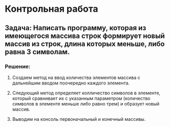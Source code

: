 # Контрольная работа

## Задача: Написать программу, которая из имеющегося массива строк формирует новый массив из строк, длина которых меньше, либо равна 3 символам. 


### Решение:

1. Создаем метод на ввод количества элементов массива с дальнейшим вводом поочередно каждого элемента. 

2. Следующий метод определяет колличество символов в элементе, который сравнивает их с указанным параметром (количество символов в элементе меньше либо равно трем) и образует новый массив.

3. Выводим на консоль первоначальный и конечный массивы.
